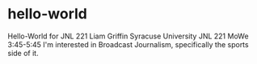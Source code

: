 # hello-world
Hello-World for JNL 221
Liam Griffin
Syracuse University
JNL 221 MoWe 3:45-5:45
I'm interested in Broadcast Journalism, specifically the sports side of it. 
